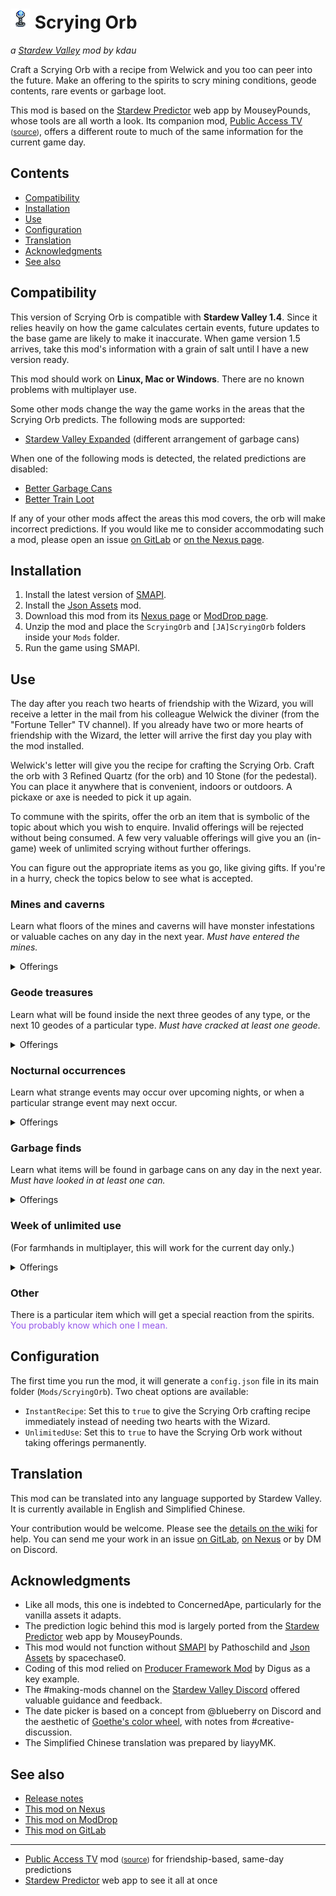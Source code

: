 # ![[icon]](assets/icon.png) Scrying Orb
*a [Stardew Valley](http://stardewvalley.net/) mod by kdau*

Craft a Scrying Orb with a recipe from Welwick and you too can peer into the future. Make an offering to the spirits to scry mining conditions, geode contents, rare events<!-- TODO: , shopping opportunities --> or garbage loot.

This mod is based on the [Stardew Predictor](https://mouseypounds.github.io/stardew-predictor/) web app by MouseyPounds, whose tools are all worth a look. Its companion mod, [Public Access TV](https://www.nexusmods.com/stardewvalley/mods/5605) <small>([source](../PublicAccessTV))</small>, offers a different route to much of the same information for the current game day.

## Contents

* [Compatibility](#compatibility)
* [Installation](#installation)
* [Use](#use)
* [Configuration](#configuration)
* [Translation](#translation)
* [Acknowledgments](#acknowledgments)
* [See also](#see-also)

## Compatibility

This version of Scrying Orb is compatible with **Stardew Valley 1.4**. Since it relies heavily on how the game calculates certain events, future updates to the base game are likely to make it inaccurate. When game version 1.5 arrives, take this mod's information with a grain of salt until I have a new version ready.

This mod should work on **Linux, Mac or Windows**. There are no known problems with multiplayer use.

Some other mods change the way the game works in the areas that the Scrying Orb predicts. The following mods are supported:

* [Stardew Valley Expanded](https://www.nexusmods.com/stardewvalley/mods/3753) (different arrangement of garbage cans)

When one of the following mods is detected, the related predictions are disabled:

* [Better Garbage Cans](https://www.nexusmods.com/stardewvalley/mods/4171)
* [Better Train Loot](https://www.nexusmods.com/stardewvalley/mods/4234)

If any of your other mods affect the areas this mod covers, the orb will make incorrect predictions. If you would like me to consider accommodating such a mod, please open an issue [on GitLab](https://gitlab.com/kdau/predictivemods/-/issues) or [on the Nexus page](https://www.nexusmods.com/stardewvalley/mods/5603?tab=bugs).

## Installation

1. Install the latest version of [SMAPI](https://smapi.io/).
1. Install the [Json Assets](https://www.nexusmods.com/stardewvalley/mods/1720) mod.
1. Download this mod from its [Nexus page](https://www.nexusmods.com/stardewvalley/mods/5603?tab=files) or [ModDrop page](https://www.moddrop.com/stardew-valley/mods/756553-scrying-orb).
1. Unzip the mod and place the `ScryingOrb` and `[JA]ScryingOrb` folders inside your `Mods` folder.
1. Run the game using SMAPI.

## Use

The day after you reach two hearts of friendship with the Wizard, you will receive a letter in the mail from his colleague Welwick the diviner (from the "Fortune Teller" TV channel). If you already have two or more hearts of friendship with the Wizard, the letter will arrive the first day you play with the mod installed.

Welwick's letter will give you the recipe for crafting the Scrying Orb. Craft the orb with 3 Refined Quartz (for the orb) and 10 Stone (for the pedestal). You can place it anywhere that is convenient, indoors or outdoors. A pickaxe or axe is needed to pick it up again.

To commune with the spirits, offer the orb an item that is symbolic of the topic about which you wish to enquire. Invalid offerings will be rejected without being consumed. A few very valuable offerings will give you an (in-game) week of unlimited scrying without further offerings.

You can figure out the appropriate items as you go, like giving gifts. If you're in a hurry, check the topics below to see what is accepted.

### Mines and caverns

Learn what floors of the mines and caverns will have monster infestations or valuable caches on any day in the next year. <em>Must have entered the mines.</em>

<details>
<summary>Offerings</summary>

* 5 Copper Ore
* 3 Iron Ore
* Gold Ore
* Iridium Ore
* 2 Coal
</details>

### Geode treasures

Learn what will be found inside the next three geodes of any type, or the next 10 geodes of a particular type. <em>Must have cracked at least one geode.</em>

<details>
<summary>Offerings</summary>

* any Mineral item other than Limestone or Prismatic Shard
</details>

### Nocturnal occurrences

Learn what strange events may occur over upcoming nights, or when a particular strange event may next occur.

<details>
<summary>Offerings</summary>

* 3 Bat Wing
* Void Egg
* Void Essence
* Void Mayonnaise
* Void Salmon
</details>

<!-- TODO: Market offerings -->

### Garbage finds

Learn what items will be found in garbage cans on any day in the next year. <em>Must have looked in at least one can.</em>

<details>
<summary>Offerings</summary>

* 3 Broken CD
* 3 Broken Glasses
* 3 Driftwood
* 3 Joja Cola
* 3 Rotten Plant
* 3 Soggy Newspaper
* 3 Trash
* *or any combination of the above totaling 3*
</details>

<!-- TODO: Seek a particular item -->

### Week of unlimited use

(For farmhands in multiplayer, this will work for the current day only.)

<details>
<summary>Offerings</summary>

* Golden Pumpkin
* Magic Rock Candy
* Pearl
* Prismatic Shard
* Treasure Chest
</details>

### Other

There is a particular item which will get a special reaction from the spirits. <span style="color: #9355ea">You probably know which one I mean.</span>

## Configuration

The first time you run the mod, it will generate a `config.json` file in its main folder (`Mods/ScryingOrb`). Two cheat options are available:

* `InstantRecipe`: Set this to `true` to give the Scrying Orb crafting recipe immediately instead of needing two hearts with the Wizard.
* `UnlimitedUse`: Set this to `true` to have the Scrying Orb work without taking offerings permanently.

## Translation

This mod can be translated into any language supported by Stardew Valley. It is currently available in English and Simplified Chinese.

Your contribution would be welcome. Please see the [details on the wiki](https://stardewvalleywiki.com/Modding:Translations) for help. You can send me your work in an issue [on GitLab](https://gitlab.com/kdau/predictivemods/-/issues), [on Nexus](https://www.nexusmods.com/stardewvalley/mods/5603?tab=bugs) or by DM on Discord.

## Acknowledgments

* Like all mods, this one is indebted to ConcernedApe, particularly for the vanilla assets it adapts.
* The prediction logic behind this mod is largely ported from the [Stardew Predictor](https://mouseypounds.github.io/stardew-predictor/) web app by MouseyPounds.
* This mod would not function without [SMAPI](https://smapi.io/) by Pathoschild and [Json Assets](https://www.nexusmods.com/stardewvalley/mods/1720) by spacechase0.
* Coding of this mod relied on [Producer Framework Mod](https://www.nexusmods.com/stardewvalley/mods/4970) by Digus as a key example.
* The #making-mods channel on the [Stardew Valley Discord](https://discordapp.com/invite/StardewValley) offered valuable guidance and feedback.
* The date picker is based on a concept from @blueberry on Discord and the aesthetic of [Goethe's color wheel](https://commons.wikimedia.org/wiki/File:Goethe,_Farbenkreis_zur_Symbolisierung_des_menschlichen_Geistes-_und_Seelenlebens,_1809.jpg), with notes from #creative-discussion.
* The Simplified Chinese translation was prepared by liayyMK.

## See also

* [Release notes](RELEASE-NOTES.md)
* [This mod on Nexus](https://www.nexusmods.com/stardewvalley/mods/5603)
* [This mod on ModDrop](https://www.moddrop.com/stardew-valley/mods/756553-scrying-orb)
* [This mod on GitLab](https://gitlab.com/kdau/predictivemods/-/tree/master/ScryingOrb)
---
* [Public Access TV](https://www.nexusmods.com/stardewvalley/mods/5605) mod <small>([source](../PublicAccessTV))</small> for friendship-based, same-day predictions
* [Stardew Predictor](https://mouseypounds.github.io/stardew-predictor/) web app to see it all at once
